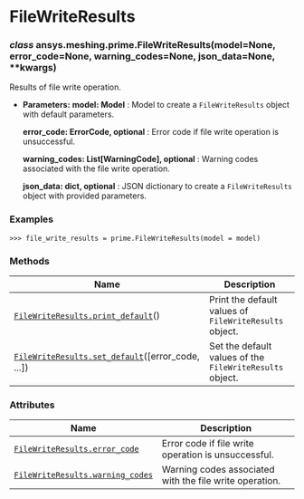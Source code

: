 <!-- vale off -->

# FileWriteResults

<a id="ansys.meshing.prime.FileWriteResults"></a>

### *class* ansys.meshing.prime.FileWriteResults(model=None, error_code=None, warning_codes=None, json_data=None, \*\*kwargs)

Results of file write operation.

* **Parameters:**
  **model: Model**
  : Model to create a `FileWriteResults` object with default parameters.

  **error_code: ErrorCode, optional**
  : Error code if file write operation is unsuccessful.

  **warning_codes: List[WarningCode], optional**
  : Warning codes associated with the file write operation.

  **json_data: dict, optional**
  : JSON dictionary to create a `FileWriteResults` object with provided parameters.

### Examples

```pycon
>>> file_write_results = prime.FileWriteResults(model = model)
```

<!-- !! processed by numpydoc !! -->

### Methods

| Name | Description |
|-----------------------------------------------------------------------------------------------------------------------------------------------------------|----------------------------------------------------------|
| [`FileWriteResults.print_default`](ansys.meshing.prime.FileWriteResults.print_default.md#ansys.meshing.prime.FileWriteResults.print_default)()            | Print the default values of `FileWriteResults` object.   |
| [`FileWriteResults.set_default`](ansys.meshing.prime.FileWriteResults.set_default.md#ansys.meshing.prime.FileWriteResults.set_default)([error_code, ...]) | Set the default values of the `FileWriteResults` object. |

### Attributes

| Name | Description |
|----------------------------------------------------------------------------------------------------------------------------------------------|---------------------------------------------------------|
| [`FileWriteResults.error_code`](ansys.meshing.prime.FileWriteResults.error_code.md#ansys.meshing.prime.FileWriteResults.error_code)          | Error code if file write operation is unsuccessful.     |
| [`FileWriteResults.warning_codes`](ansys.meshing.prime.FileWriteResults.warning_codes.md#ansys.meshing.prime.FileWriteResults.warning_codes) | Warning codes associated with the file write operation. |
<!-- vale on -->